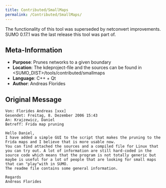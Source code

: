 ```yaml
---
title: Contributed/SmallMaps
permalink: /Contributed/SmallMaps/
---
```


The functionality of this tool was superseded by netconvert
improvements. SUMO 0.17.1 was the last release this tool was part of.

## Meta-Information

- **Purpose**: Prunes networks to a given boundary
- **Location**: The kdeproject-file and the sources can be found in
  <SUMO_DIST\>/tools/contributed/smallmaps
- **Language**: C++ + Qt
- **Author**: Andreas Florides

## Original Message

```
Von: Florides Andreas [xxx]
Gesendet: Freitag, 8. Dezember 2006 15:43
An: Krajzewicz, Daniel
Betreff: Frida map pruning

Hello Daniel,
I have added a simple GUI to the script that makes the pruning to the 
Frida maps and I believe that is more usable now.
You can find attached the sources and a compiled file for Linux that 
you can try out. A lot of information are still hard-coded in the 
source code which means that the program is not totally generic but
maybe is useful for a lot of people that are looking for small maps 
that can "play"with in SUMO.
The readme file contains some general information.

Regards
Andreas Florides
```